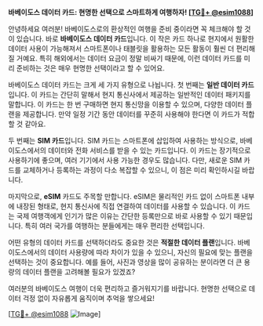 **바베이도스 데이터 카드: 현명한 선택으로 스마트하게 여행하자! [[TG💪+ @esim1088](https://t.me/s/esim1088)]**

안녕하세요 여러분! 바베이도스로의 환상적인 여행을 준비 중이라면 꼭 체크해야 할 것이 있습니다. 바로 **바베이도스 데이터 카드**입니다. 이 작은 카드 하나로 현지에서 원활한 데이터 사용이 가능해져서 스마트폰이나 태블릿을 활용하는 모든 활동이 훨씬 더 편리해질 거예요. 특히 해외에서는 데이터 요금이 정말 비싸기 때문에, 이런 데이터 카드를 미리 준비하는 것은 매우 현명한 선택이라고 할 수 있어요.

바베이도스 데이터 카드는 크게 세 가지 유형으로 나뉩니다. 첫 번째는 **일반 데이터 카드**입니다. 이 카드는 간단히 말해서 현지 통신사에서 제공하는 일반적인 데이터 패키지를 말합니다. 이 카드는 한 번 구매하면 현지 통신망을 이용할 수 있으며, 다양한 데이터 플랜을 제공합니다. 만약 일정 기간 동안 데이터를 꾸준히 사용해야 한다면 이 카드가 적합할 것 같아요.

두 번째는 **SIM 카드**입니다. SIM 카드는 스마트폰에 삽입하여 사용하는 방식으로, 바베이도스에서의 데이터와 전화 서비스를 받을 수 있는 카드입니다. 이 카드는 장기적으로 사용하기에 좋으며, 여러 기기에서 사용 가능한 경우도 많습니다. 다만, 새로운 SIM 카드를 교체하거나 등록하는 과정이 다소 복잡할 수 있으니, 이 점은 미리 확인하시길 바랍니다.

마지막으로, **eSIM** 카드도 주목할 만합니다. eSIM은 물리적인 카드 없이 스마트폰 내부에 내장된 형태로, 현지 통신사에 직접 연결하여 데이터를 사용할 수 있습니다. 이 카드는 국제 여행객에게 인기가 많은 이유는 간단한 등록만으로 바로 사용할 수 있기 때문입니다. 특히 여러 국가를 여행하는 분들에게는 매우 편리한 선택입니다.

어떤 유형의 데이터 카드를 선택하더라도 중요한 것은 **적절한 데이터 플랜**입니다. 바베이도스에서의 데이터 사용량에 따라 차이가 있을 수 있으니, 자신의 필요에 맞는 플랜을 선택하는 것이 중요합니다. 예를 들어, 사진과 영상을 많이 공유하는 분이라면 더 큰 용량의 데이터 플랜을 고려해볼 필요가 있겠죠?

여러분의 바베이도스 여행이 더욱 편리하고 즐거워지기를 바랍니다. 현명한 선택으로 데이터 걱정 없이 자유롭게 움직이며 추억을 쌓으세요! 

[[TG💪+ @esim1088](https://t.me/s/esim1088) ![Image](https://i.postimg.cc/Y0z9fWf4/image.png)]